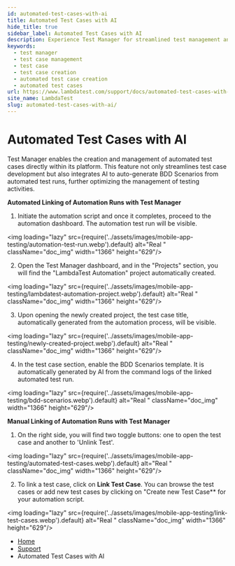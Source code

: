 ```yaml
---
id: automated-test-cases-with-ai
title: Automated Test Cases with AI
hide_title: true
sidebar_label: Automated Test Cases with AI
description: Experience Test Manager for streamlined test management and real-time testing. Elevate your testing efficiency with various features and insights.
keywords:
  - test manager
  - test case management 
  - test case
  - test case creation
  - automated test case creation
  - automated test cases
url: https://www.lambdatest.com/support/docs/automated-test-cases-with-ai/
site_name: LambdaTest
slug: automated-test-cases-with-ai/
---
```


<script type="application/ld+json"
      dangerouslySetInnerHTML={{ __html: JSON.stringify({
       "@context": "https://schema.org",
        "@type": "BreadcrumbList",
        "itemListElement": [{
          "@type": "ListItem",
          "position": 1,
          "name": "LambdaTest",
          "item": "https://www.lambdatest.com"
        },{
          "@type": "ListItem",
          "position": 2,
          "name": "Support",
          "item": "https://www.lambdatest.com/support/docs/"
        },{
          "@type": "ListItem",
          "position": 3,
          "name": "Automated Test Cases with AI",
          "item": "https://www.lambdatest.com/support/docs/automated-test-cases-with-ai/"
        }]
      })
    }}
></script>

# Automated Test Cases with AI

Test Manager enables the creation and management of automated test cases directly within its platform. This feature not only streamlines test case development but also integrates AI to auto-generate BDD Scenarios from automated test runs, further optimizing the management of testing activities.

**Automated Linking of Automation Runs with Test Manager**

1. Initiate the automation script and once it completes, proceed to the automation dashboard. The automation test run will be visible.

<img loading="lazy" src={require('../assets/images/mobile-app-testing/automation-test-run.webp').default} alt="Real "  className="doc_img" width="1366" height="629"/>

2. Open the Test Manager dashboard, and in the "Projects" section, you will find the "LambdaTest Automation" project automatically created.

<img loading="lazy" src={require('../assets/images/mobile-app-testing/lambdatest-automation-project.webp').default} alt="Real "  className="doc_img" width="1366" height="629"/>

3. Upon opening the newly created project, the test case title, automatically generated from the automation process, will be visible. 

<img loading="lazy" src={require('../assets/images/mobile-app-testing/newly-created-project.webp').default} alt="Real "  className="doc_img" width="1366" height="629"/>

4. In the test case section, enable the BDD Scenarios template. It is automatically generated by AI from the command logs of the linked automated test run.

<img loading="lazy" src={require('../assets/images/mobile-app-testing/bdd-scenarios.webp').default} alt="Real "  className="doc_img" width="1366" height="629"/>

**Manual Linking of Automation Runs with Test Manager**

1. On the right side, you will find two toggle buttons: one to open the test case and another to 'Unlink Test'. 

<img loading="lazy" src={require('../assets/images/mobile-app-testing/automated-test-cases.webp').default} alt="Real "  className="doc_img" width="1366" height="629"/>

2. To link a test case, click on **Link Test Case**. You can browse the test cases or add new test cases by clicking on "Create new Test Case** for your automation script. 

<img loading="lazy" src={require('../assets/images/mobile-app-testing/link-test-cases.webp').default} alt="Real "  className="doc_img" width="1366" height="629"/>




<nav aria-label="breadcrumbs">
  <ul className="breadcrumbs">
    <li className="breadcrumbs__item">
      <a className="breadcrumbs__link" href="https://www.lambdatest.com">
        Home
      </a>
    </li>
    <li className="breadcrumbs__item">
      <a className="breadcrumbs__link" target="_self" href="https://www.lambdatest.com/support/docs/">
        Support
      </a>
    </li>
    <li className="breadcrumbs__item breadcrumbs__item--active">
      <span className="breadcrumbs__link">
       Automated Test Cases with AI
      </span>
    </li>
  </ul>
</nav>